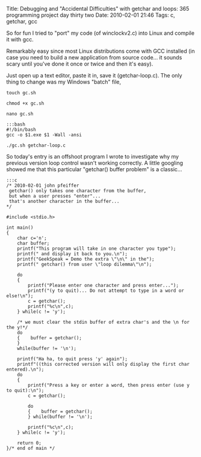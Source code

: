 Title: Debugging and "Accidental Difficulties" with getchar and loops: 365 programming project day thirty two 
Date: 2010-02-01 21:46
Tags: c, getchar, gcc


So for fun I tried to "port" my code (of winclockv2.c) into Linux and compile it with gcc.  

Remarkably easy since most Linux distributions come with GCC installed (in case you need to build a new application from source code... it sounds scary until you've done it once or twice and then it's easy). 

Just open up a text editor, paste it in, save it (getchar-loop.c). The only thing to change was my Windows "batch" file,  

`touch gc.sh`

`chmod +x gc.sh`  

`nano gc.sh`

    :::bash
    #!/bin/bash  
    gcc -o $1.exe $1 -Wall -ansi  

`./gc.sh getchar-loop.c`

So today's entry is an offshoot program I wrote to investigate why my previous version loop control wasn't working correctly. A little googling showed me that this particular "getchar() buffer problem" is a classic...

    :::c
    /* 2010-02-01 john pfeiffer  
     getchar() only takes one character from the buffer, 
     but when a user presses "enter"... 
     that's another character in the buffer...
    */ 
     
    #include <stdio.h>
    
    int main()
    {
        char c='n';
        char buffer;
        printf("This program will take in one character you type"); 
        printf(" and display it back to you.\n");
        printf("GeekSpeak = Demo the extra \"\n\" in the");
        printf(" getchar() from user \"loop dilemma\"\n");
    
        do
        {
            printf("Please enter one character and press enter...");
            printf("(y to quit)... Do not attempt to type in a word or else!\n");    
            c = getchar();
            printf("%c\n",c);
        } while(c != 'y');
    
        /* we must clear the stdin buffer of extra char's and the \n for the y!*/
        do
        {    buffer = getchar();        
        }
        while(buffer != '\n');
    
        printf("Ha ha, to quit press 'y' again");
        printf"((this corrected version will only display the first char entered).\n");
        do
        {
            printf("Press a key or enter a word, then press enter (use y to quit):\n");    
            c = getchar();
            
            do
            {    buffer = getchar();        
            } while(buffer != '\n');
    
            printf("%c\n",c);
        } while(c != 'y');
    
        return 0;
    }/* end of main */
